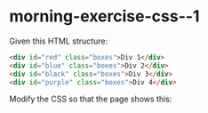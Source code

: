 # morning-exercise-css--1

Given this HTML structure:
```html
<div id="red" class="boxes">Div 1</div>
<div id="blue" class="boxes">Div 2</div>
<div id="black" class="boxes">Div 3</div>
<div id="purple" class="boxes">Div 4</div>
```

Modify the CSS so that the page shows this: 

